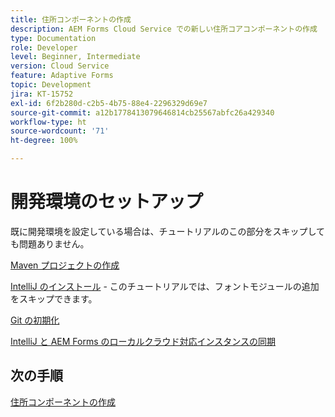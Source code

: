```yaml
---
title: 住所コンポーネントの作成
description: AEM Forms Cloud Service での新しい住所コアコンポーネントの作成
type: Documentation
role: Developer
level: Beginner, Intermediate
version: Cloud Service
feature: Adaptive Forms
topic: Development
jira: KT-15752
exl-id: 6f2b280d-c2b5-4b75-88e4-2296329d69e7
source-git-commit: a12b1778413079646814cb25567abfc26a429340
workflow-type: ht
source-wordcount: '71'
ht-degree: 100%

---
```


# 開発環境のセットアップ

既に開発環境を設定している場合は、チュートリアルのこの部分をスキップしても問題ありません。

[Maven プロジェクトの作成](https://experienceleague.adobe.com/ja/docs/experience-manager-learn/cloud-service/forms/developing-for-cloud-service/getting-started)

[IntelliJ のインストール](https://experienceleague.adobe.com/ja/docs/experience-manager-learn/cloud-service/forms/developing-for-cloud-service/intellij-set-up) - このチュートリアルでは、フォントモジュールの追加をスキップできます。

[Git の初期化](https://experienceleague.adobe.com/ja/docs/experience-manager-learn/cloud-service/forms/developing-for-cloud-service/setup-git)

[IntelliJ と AEM Forms のローカルクラウド対応インスタンスの同期](https://experienceleague.adobe.com/ja/docs/experience-manager-learn/cloud-service/forms/developing-for-cloud-service/intellij-and-aem-sync)

## 次の手順

[住所コンポーネントの作成](./creating-address-component.md)

